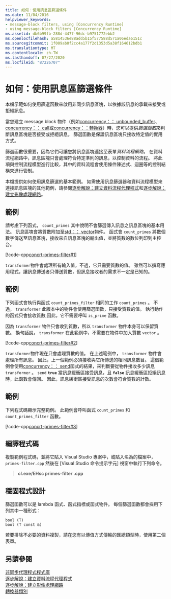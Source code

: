 ```yaml
---
title: 如何：使用訊息區篩選條件
ms.date: 11/04/2016
helpviewer_keywords:
- message-block filters, using [Concurrency Runtime]
- using message-block filters [Concurrency Runtime]
ms.assetid: db6b99fb-288d-4477-96dc-b9751772ebb2
ms.openlocfilehash: a5814536e88add5b15f577588d571a06eda6151c
ms.sourcegitcommit: 1f009ab0f2cc4a177f2d1353d5a38f164612bdb1
ms.translationtype: MT
ms.contentlocale: zh-TW
ms.lasthandoff: 07/27/2020
ms.locfileid: "87226707"
---
```

# <a name="how-to-use-a-message-block-filter"></a>如何：使用訊息區篩選條件

本檔示範如何使用篩選函數來啟用非同步訊息區塊，以依據該訊息的承載來接受或拒絕訊息。

當您建立 message block 物件（例如[concurrency：： unbounded_buffer](reference/unbounded-buffer-class.md)、 [concurrency：： call](../../parallel/concrt/reference/call-class.md)或[concurrency：：轉換器](../../parallel/concrt/reference/transformer-class.md)）時，您可以提供*篩選函數*來判斷訊息區塊是否接受或拒絕訊息。 篩選函數是保證訊息區塊只接收特定值的實用方式。

篩選函數很重要，因為它們可讓您將訊息區塊連接至表單*資料流程網路*。 在資料流程網路中，訊息區塊只會處理符合特定準則的訊息，以控制資料的流程。 將此項與控制流程模型進行比較，其中的資料流程會使用條件陳述式、迴圈等的控制結構來進行管制。

本檔提供如何使用訊息篩選的基本範例。 如需使用訊息篩選器和資料流程模型來連接訊息區塊的其他範例，請參閱[逐步解說：建立資料流程代理程式](../../parallel/concrt/walkthrough-creating-a-dataflow-agent.md)和[逐步解說：建立影像處理網路](../../parallel/concrt/walkthrough-creating-an-image-processing-network.md)。

## <a name="example"></a>範例

請考慮下列函式， `count_primes` 其中說明不會篩選傳入訊息之訊息區塊的基本用法。 訊息區塊會將質數附加至[std：： vector](../../standard-library/vector-class.md)物件。 函式會 `count_primes` 將數個數字傳送至訊息區塊，接收來自訊息區塊的輸出值，並將質數的數位列印到主控台。

[!code-cpp[concrt-primes-filter#1](../../parallel/concrt/codesnippet/cpp/how-to-use-a-message-block-filter_1.cpp)]

`transformer`物件會處理所有輸入值，不過，它只需要質數的值。 雖然可以撰寫應用程式，讓訊息傳送者只傳送質數，但訊息接收者的需求不一定是已知的。

## <a name="example"></a>範例

下列函式會執行與函式 `count_primes_filter` 相同的工作 `count_primes` 。 不過， `transformer` 此版本中的物件會使用篩選函數，只接受質數的值。 執行動作的函式只會接收質數;因此，它不需要呼叫 `is_prime` 函數。

因為 `transformer` 物件只會收到質數，所以 `transformer` 物件本身可以保留質數。 換句話說， `transformer` 在此範例中，不需要在物件中加入質數 `vector` 。

[!code-cpp[concrt-primes-filter#2](../../parallel/concrt/codesnippet/cpp/how-to-use-a-message-block-filter_2.cpp)]

`transformer`物件現在只會處理質數的值。 在上述範例中， `transformer` 物件會處理所有訊息。 因此，上一個範例必須接收與它所傳送的相同訊息數目。 這個範例會使用[concurrency：： send](reference/concurrency-namespace-functions.md#send)函式的結果，來判斷要從物件接收多少訊息 `transformer` 。 `send` **`true`** 當訊息緩衝區接受訊息，且 **`false`** 訊息緩衝區拒絕訊息時，此函數會傳回。 因此，訊息緩衝區接受訊息的次數會符合質數的計數。

## <a name="example"></a>範例

下列程式碼顯示完整範例。 此範例會呼叫函式 `count_primes` 和 `count_primes_filter` 函數。

[!code-cpp[concrt-primes-filter#3](../../parallel/concrt/codesnippet/cpp/how-to-use-a-message-block-filter_3.cpp)]

## <a name="compiling-the-code"></a>編譯程式碼

複製範例程式碼，並將它貼入 Visual Studio 專案中，或貼入名為的檔案中， `primes-filter.cpp` 然後在 [Visual Studio 命令提示字元] 視窗中執行下列命令。

> **cl.exe/EHsc primes-filter .cpp**

## <a name="robust-programming"></a>穩固程式設計

篩選函數可以是 lambda 函式、函式指標或函式物件。 每個篩選函數都會採用下列其中一種形式：

```Output
bool (T)
bool (T const &)
```

若要排除不必要的資料複製，請在您有以傳值方式傳輸的匯總類型時，使用第二個表單。

## <a name="see-also"></a>另請參閱

[非同步代理程式程式庫](../../parallel/concrt/asynchronous-agents-library.md)<br/>
[逐步解說：建立資料流程代理程式](../../parallel/concrt/walkthrough-creating-a-dataflow-agent.md)<br/>
[逐步解說：建立影像處理網路](../../parallel/concrt/walkthrough-creating-an-image-processing-network.md)<br/>
[轉換器類別](../../parallel/concrt/reference/transformer-class.md)

